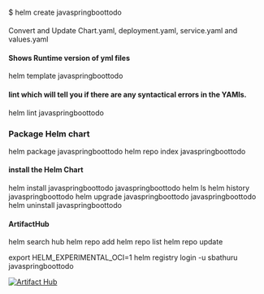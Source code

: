 
#### 
 $ helm create javaspringboottodo

####
Convert and Update Chart.yaml, deployment.yaml, service.yaml and values.yaml

#### Shows Runtime version of yml files
helm template javaspringboottodo

#### lint which will tell you if there are any syntactical errors in the YAMls.
helm lint javaspringboottodo      

### Package Helm chart
helm package javaspringboottodo
helm repo index javaspringboottodo



#### install the Helm Chart
helm install javaspringboottodo javaspringboottodo
helm ls
helm history javaspringboottodo
helm upgrade javaspringboottodo javaspringboottodo
helm uninstall javaspringboottodo

#### ArtifactHub
helm search hub
helm repo add <name> <repository link>
helm repo list
helm repo update

export HELM_EXPERIMENTAL_OCI=1
helm registry login -u sbathuru javaspringboottodo

[![Artifact Hub](https://img.shields.io/endpoint?url=https://artifacthub.io/badge/repository/javaspringboottodo)](https://artifacthub.io/packages/search?repo=javaspringboottodo)
